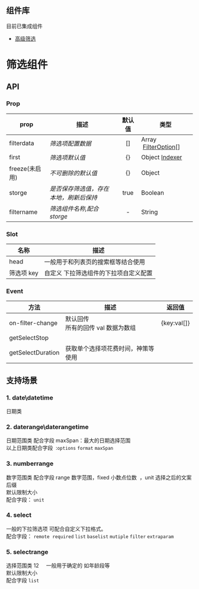 ## 组件库

目前已集成组件

- [高级筛选](xbfilter)

# 筛选组件

## API

### Prop

| prop           | 描述                                   | 默认值 | 类型                                    |
| -------------- | -------------------------------------- | :----: | --------------------------------------- |
| filterdata     | _筛选项配置数据_                       |   []   | Array   [FilterOption](#FilterOption)[] |
| first          | _筛选项默认值_                         |   {}   | Object [Indexer](#first)                |
| freeze(未启用) | _不可删除的默认值_                     |   {}   | Object                                  |
| storge         | _是否保存筛选值，存在本地，刷新后保持_ |  true  | Boolean                                 |
| filtername     | _筛选组件名称,配合 storge_             |   -    | String                                  |

### Slot

| 名称       | 描述                                  |
| ---------- | ------------------------------------- |
| head       | 一般用于和列表页的搜索框等结合使用    |
| 筛选项 key | 自定义 下拉筛选组件的下拉项自定义配置 |

### Event

| 方法              | 描述                                    | 返回值      |
| ----------------- | --------------------------------------- | ----------- |
| on-filter-change  | 默认回传<br />所有的回传 val 数据为数组 | {key:val[]} |
| getSelectStop     |                                         |             |
| getSelectDuration | 获取单个选择项花费时间，神策等使用      |             |

## 支持场景

### 1. date\datetime

日期类
<a name="TACui"></a>

### 2. daterange\daterangetime

日期范围类 配合字段 maxSpan：最大的日期选择范围<br />以上日期类配合字段  :`options` `format` `maxSpan` 
<a name="de6xq"></a>

### 3. numberrange

数字范围类 配合字段 range 数字范围，fixed 小数点位数  ，unit 选择之后的文案后缀<br />默认限制大小  <br />配合字段： `unit`  
<a name="ix2hU"></a>

### 4. select

一般的下拉筛选项 可配合自定义下拉格式。<br />配合字段： `remote`  `required` `list` `baselist` `mutiple` `filter` `extraparam` 
<a name="8aPqP"></a>

### 5. selectrange

选择范围类 12     一般用于确定的 如年龄段等<br />默认限制大小<br />配合字段 `list` <br />
